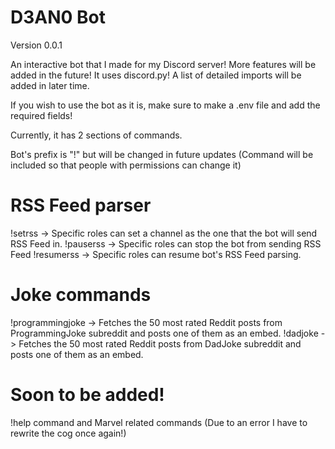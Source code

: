 # D3AN0 Bot
Version 0.0.1

An interactive bot that I made for my Discord server! More features will be added in the future! It uses discord.py! 
A list of detailed imports will be added in later time.

If you wish to use the bot as it is, make sure to make a .env file and add the required fields!

Currently, it has 2 sections of commands.

Bot's prefix is "!" but will be changed in future updates (Command will be included so that people with permissions can change it)

# RSS Feed parser
!setrss -> Specific roles can set a channel as the one that the bot will send RSS Feed in.
!pauserss -> Specific roles can stop the bot from sending RSS Feed
!resumerss -> Specific roles can resume bot's RSS Feed parsing. 

# Joke commands
!programmingjoke -> Fetches the 50 most rated Reddit posts from ProgrammingJoke subreddit and posts one of them as an embed. 
!dadjoke -> Fetches the 50 most rated Reddit posts from DadJoke subreddit and posts one of them as an embed. 


# Soon to be added! 

!help command and Marvel related commands (Due to an error I have to rewrite the cog once again!)

